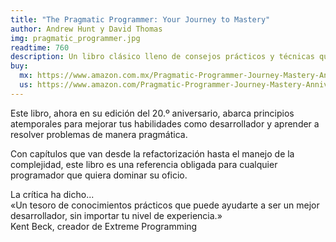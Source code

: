 ```yaml
---
title: "The Pragmatic Programmer: Your Journey to Mastery"
author: Andrew Hunt y David Thomas
img: pragmatic_programmer.jpg
readtime: 760
description: Un libro clásico lleno de consejos prácticos y técnicas que todo desarrollador necesita para ser más eficiente y productivo.
buy:
  mx: https://www.amazon.com.mx/Pragmatic-Programmer-Journey-Mastery-Anniversary/dp/0135957052
  us: https://www.amazon.com/Pragmatic-Programmer-Journey-Mastery-Anniversary/dp/0135957052
---
```


Este libro, ahora en su edición del 20.º aniversario, abarca principios atemporales para mejorar tus habilidades como desarrollador y aprender a resolver problemas de manera pragmática.  

Con capítulos que van desde la refactorización hasta el manejo de la complejidad, este libro es una referencia obligada para cualquier programador que quiera dominar su oficio.  

La crítica ha dicho...  
«Un tesoro de conocimientos prácticos que puede ayudarte a ser un mejor desarrollador, sin importar tu nivel de experiencia.»  
Kent Beck, creador de Extreme Programming
